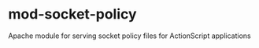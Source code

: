 mod-socket-policy
=================

Apache module for serving socket policy files for ActionScript applications 